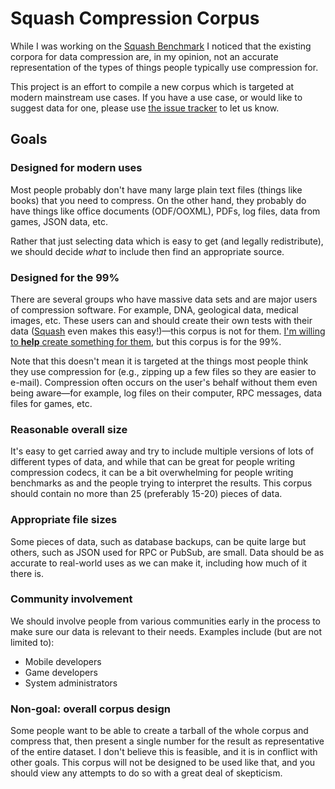 # Squash Compression Corpus

While I was working on the [Squash
Benchmark](https://quixdb.github.io/squash-benchmark/) I noticed
that the existing corpora for data compression are, in my
opinion, not an accurate representation of the types of things
people typically use compression for.

This project is an effort to compile a new corpus which is
targeted at modern mainstream use cases.  If you have a use case,
or would like to suggest data for one, please use [the issue
tracker](https://github.com/nemequ/squash-corpus/issues) to let
us know.

## Goals

### Designed for modern uses

Most people probably don't have many large plain text
files (things like books) that you need to compress.  On the
other hand, they probably do have things like office
documents (ODF/OOXML), PDFs, log files, data from games, JSON
data, etc.

Rather that just selecting data which is easy to get (and legally
redistribute), we should decide *what* to include then find an
appropriate source.

### Designed for the 99%

There are several groups who have massive data sets and are major
users of compression software.  For example, DNA, geological
data, medical images, etc.  These users can and should create
their own tests with their
data ([Squash](https://quixdb.github.io/squash/) even makes this
easy!)—this corpus is not for them.  [I'm willing to **help**
create something for
them](http://encode.ru/threads/2158-Compiling-a-new-corpus?p=43159&viewfull=1#post43159),
but this corpus is for the 99%.

Note that this doesn't mean it is targeted at the things most
people think they use compression for (e.g., zipping up a few
files so they are easier to e-mail).  Compression often occurs on
the user's behalf without them even being aware—for example, log
files on their computer, RPC messages, data files for games, etc.

### Reasonable overall size

It's easy to get carried away and try to include multiple
versions of lots of different types of data, and while that can
be great for people writing compression codecs, it can be a bit
overwhelming for people writing benchmarks as and the people
trying to interpret the results.  This corpus should contain no
more than 25 (preferably 15-20) pieces of data.

### Appropriate file sizes

Some pieces of data, such as database backups, can be quite large
but others, such as JSON used for RPC or PubSub, are small.  Data
should be as accurate to real-world uses as we can make it,
including how much of it there is.

### Community involvement

We should involve people from various communities early in the
process to make sure our data is relevant to their needs.
Examples include (but are not limited to):

* Mobile developers
* Game developers
* System administrators

### Non-goal: overall corpus design

Some people want to be able to create a tarball of the whole
corpus and compress that, then present a single number for the
result as representative of the entire dataset.  I don't believe
this is feasible, and it is in conflict with other goals.  This
corpus will not be designed to be used like that, and you should
view any attempts to do so with a great deal of skepticism.
